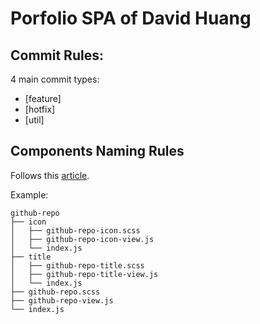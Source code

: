 # Porfolio SPA of David Huang

## Commit Rules:

  4 main commit types:
- [feature]
- [hotfix]
- [util]

## Components Naming Rules

Follows this [article](https://medium.com/@Charles_Stover/optimal-file-structure-for-react-applications-f3e35ad0a145).  

Example:  

```
github-repo
├── icon
│   ├── github-repo-icon.scss
│   ├── github-repo-icon-view.js
│   └── index.js
├── title
│   ├── github-repo-title.scss
│   ├── github-repo-title-view.js
│   └── index.js
├── github-repo.scss
├── github-repo-view.js
└── index.js
```
